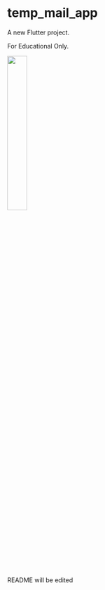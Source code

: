 # temp_mail_app

A new Flutter project.

For Educational Only.

<div align="left">
  <img src="https://github.com/Helmssyss/TempMail-Mobile-App/assets/84701901/06f3b374-3349-44d6-b0d3-8e8c45bd04b9" width=30% height=30%>
</div>

README will be edited

